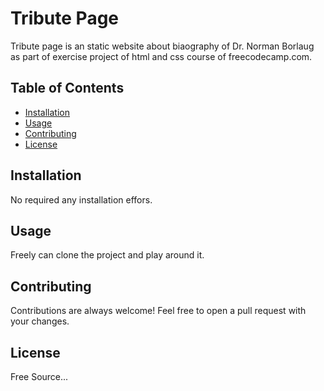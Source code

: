 # Tribute Page

Tribute page is an static website about biaography of Dr. Norman Borlaug as part of exercise project of html and css course of freecodecamp.com.

## Table of Contents

* [Installation](#installation)
* [Usage](#usage)
* [Contributing](#contributing)
* [License](#license)

## Installation

No required any installation effors.

## Usage

Freely can clone the project and play around it.

## Contributing

Contributions are always welcome! Feel free to open a pull request with your changes.

## License

Free Source...